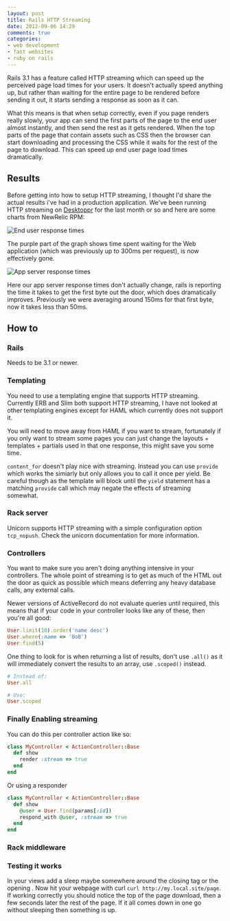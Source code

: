 ```yaml
---
layout: post
title: Rails HTTP Streaming
date: 2012-09-06 14:29
comments: true
categories:
- web development
- fast websites
- ruby on rails
---
```


Rails 3.1 has a feature called HTTP streaming which can speed up the perceived
page load times for your users. It doesn't actually speed anything up, but
rather than waiting for the entire page to be rendered before sending it out,
it starts sending a response as soon as it can.

What this means is that when setup correctly, even if you page renders really
slowly, your app can send the first parts of the page to the end user almost
instantly, and then send the rest as it gets rendered. When the top parts of
the page that contain assets such as CSS then the browser can start downloading
and processing the CSS while it waits for the rest of the page to download.
This can speed up end user page load times dramatically.

<!-- more -->

## Results

Before getting into how to setup HTTP streaming, I thought I'd share the actual
results i've had in a production application. We've been running HTTP streaming
on [Desktoppr](https://www.desktoppr.co/) for the last month or so and here are some charts from NewRelic RPM:

![End user response times](/images/blog/http_streaming/end_user.png)

The purple part of the graph shows time spent waiting for the Web application (which was previously up to
300ms per request), is now effectively gone.

![App server response times](/images/blog/http_streaming/app_server.png)

Here our app server response times don't actually change, rails is reporting
the time it takes to get the first byte out the door, which does dramatically
improves. Previously we were averaging around 150ms for that first byte, now it
takes less than 50ms.

## How to

### Rails

Needs to be 3.1 or newer.

### Templating

You need to use a templating engine that supports HTTP streaming. Currently ERB
and Slim both support HTTP streaming, I have not looked at other templating
engines except for HAML which currently does not support it. 

You will need to move away from HAML if you want to stream, fortunately if you
only want to stream some pages you can just change the layouts + templates +
partials used in that one response, this might save you some time.

`content_for` doesn't play nice with streaming. Instead you can use `provide`
which works the simiarly but only allows you to call it once per yield. Be
careful though as the template will block until the `yield` statement has a
matching `provide` call which may negate the effects of streaming somewhat.

### Rack server

Unicorn supports HTTP streaming with a simple configuration option `tcp_nopush`.
Check the unicorn documentation for more information.

### Controllers

You want to make sure you aren't doing anything intensive in your controllers.
The whole point of streaming is to get as much of the HTML out the door as
quick as possible which means deferring any heavy database calls, any external
calls.

Newer versions of ActiveRecord do not evaluate queries until required, this means that if your code in your controller looks like any of these, then you're all good:

``` ruby
User.limit(10).order('name desc')
User.where(:name => 'BoB')
User.find(5)
```

One thing to look for is when returning a list of results, don't use `.all()` as it will immediately convert the results to an array, use `.scoped()` instead.

``` ruby
# Instead of:
User.all

# Use:
User.scoped
```

### Finally Enabling streaming

You can do this per controller action like so:

``` ruby
class MyController < ActionController::Base
  def show
    render :stream => true
  end
end
```

Or using a responder

``` ruby
class MyController < ActionController::Base
  def show
    @user = User.find(params[:id])
    respond_with @user, :stream => true
  end
end
```

### Rack middleware

### Testing it works

In your views add a sleep maybe somewhere around the closing </head> tag or the opening <body>. Now hit your webpage with curl `curl http://my.local.site/page`.
If working correctly you should notice the top of the page download, then a few seconds later the rest of the page. If it all comes down in one go without sleeping then something is up.
